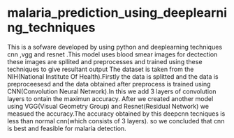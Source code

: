 # malaria_prediction_using_deeplearning_techniques
This is a sofware developed by using python and deeplearning techniques cnn ,vgg and resnet .This model uses blood smear images for dectection these images are spllited and preprocesses and trained using these techniques to give resultant output
The dataset is taken from the NIH(National Institute Of Health).Firstly the data is splitted and the data is preproceesesd and the data obtained after preprocess is trained using CNN(Convolution Neural Network).In this we add 3 layers of convolution layers to ontain the maximun accuracy.
After we created another model using VGG(Visual Geometry Group) and Resnet(Residual Network) we measued the accuracy.The accuracy obtained by this deepcnn tecniques is less than normal cnn(which consists of 3 layers).
so we concluded that cnn is best and feasible for malaria detection.
